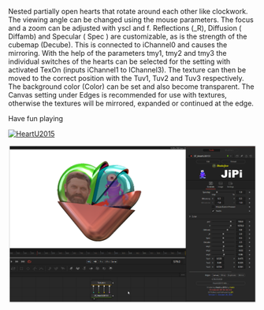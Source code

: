 

<!-- +++ DO NOT REMOVE THIS COMMENT +++ DO NOT ADD OR EDIT ANY TEXT BEFORE THIS LINE +++ IT WOULD BE A REALLY BAD IDEA +++ -->

Nested partially open hearts that rotate around each other like clockwork.
The viewing angle can be changed using the mouse parameters.
The focus and a zoom can be adjusted with yscl and f.
Reflections (_R), Diffusion ( Diffamb) and Specular ( Spec ) are customizable, as is the strength of the cubemap (Decube). This is connected to iChannel0 and causes the mirroring.
With the help of the parameters tmy1, tmy2 and tmy3 the individual switches of the hearts can be selected for the setting with activated TexOn (inputs iChannel1 to IChannel3). The texture can then be moved to the correct position with the Tuv1, Tuv2 and Tuv3 respectively. The background color (Color) can be set and also become transparent. The Canvas setting under Edges is recommended for use with textures, otherwise the textures will be mirrored, expanded or continued at the edge.

Have fun playing


[![HeartU2015](https://user-images.githubusercontent.com/78935215/199003640-74bd4e63-31d1-47ce-91ae-b156845575c6.gif)](HeartU2015.fuse)

[![Screenshot](HeartU2015_screenshot.png)](https://www.shadertoy.com/view/lts3RX "View on Shadertoy.com")

<!-- +++ DO NOT REMOVE THIS COMMENT +++ DO NOT EDIT ANY TEXT THAT COMES AFTER THIS LINE +++ TRUST ME: JUST DON'T DO IT +++ -->

